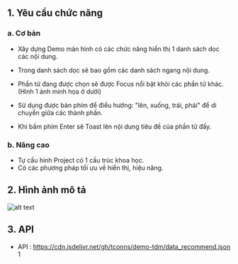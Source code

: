 ## 1. Yêu cầu chức năng

### a. Cơ bản

- Xây dựng Demo màn hình có các chức năng hiển thị 1 danh sách dọc các nội dung.

- Trong danh sách dọc sẽ bao gồm các danh sách ngang nội dung.

- Phần tử đang được chọn sẽ được Focus nổi bật khỏi các phần tử khác. (Hình 1 ảnh minh họa ở dưới)

- Sử dụng được bàn phím để điều hướng: "lên, xuống, trái, phải" để di chuyển giữa các thành phần.

- Khi bấm phím Enter sẽ Toast lên nội dung tiêu đề của phần tử đấy.

### b. Nâng cao

- Tự cấu hình Project có 1 cấu trúc khoa học.
- Có các phương pháp tối ưu về hiển thị, hiệu năng.

## 2. Hình ảnh mô tả

![alt text](https://raw.githubusercontent.com/tconns/demo-tdm/main/img/img2.png)

## 3. API

- API : https://cdn.jsdelivr.net/gh/tconns/demo-tdm/data_recommend.json
1